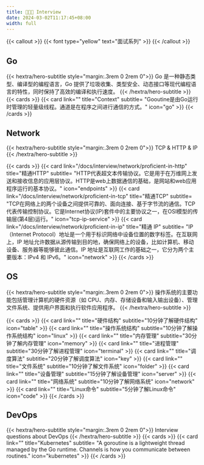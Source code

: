 ```yaml
---
title: 🧑🏽‍💻 Interview
date: 2024-03-02T11:17:45+08:00
width: full
---
```


{{< callout >}}
{{< font type="yellow" text="面试系列" >}}
{{< /callout >}}

## Go

{{< hextra/hero-subtitle style="margin:.3rem 0 2rem 0">}}
Go 是一种静态类型、编译型的编程语言，Go 提供了垃圾收集、类型安全、动态接口等现代编程语言的特性，同时保持了高效的编译和执行速度。
{{< /hextra/hero-subtitle >}}
{{< cards >}}
{{< card link="" title="Context" subtitle= "Gooutine是由Go运行时管理的轻量级线程。通道是在程序之间进行通信的方式。" icon="go" >}}
{{< /cards >}}

## Network

{{< hextra/hero-subtitle style="margin:.3rem 0 2rem 0">}}
TCP & HTTP & IP
{{< /hextra/hero-subtitle >}}

{{< cards >}}
{{< card link="/docs/interview/network/proficient-in-http" title="精通HTTP" subtitle= "HTTP代表超文本传输协议。它是用于在万维网上发送和接收信息的应用层协议。HTTP是web上数据通信的基础，是网站和web应用程序运行的基本协议。" icon="endpoints" >}}
{{< card link="/docs/interview/network/proficient-in-tcp" title="精通TCP" subtitle= "TCP在网络上的两个设备之间提供可靠的、面向连接、基于字节流的通信。TCP代表传输控制协议。它是Internet协议(IP)套件中的主要协议之一，在OSI模型的传输层(第4层)运行。" icon="tcp-ip-service" >}}
{{< card link="/docs/interview/network/proficient-in-ip" title="精通 IP" subtitle= "IP（Internet Protocol）地址是一个用于标识网络中设备位置的数字标签。在互联网上，IP 地址允许数据从源传输到目的地，确保网络上的设备，比如计算机、移动设备、服务器等能够彼此通信。IP 地址是互联网工作的基础之一，它分为两个主要版本：IPv4 和 IPv6。" icon="network" >}}
{{< /cards >}}

## OS

{{< hextra/hero-subtitle style="margin:.3rem 0 2rem 0">}}
操作系统的主要功能包括管理计算机的硬件资源（如 CPU、内存、存储设备和输入输出设备）、管理文件系统、提供用户界面和执行软件应用程序。
{{< /hextra/hero-subtitle >}}

{{< cards >}}
{{< card link="" title="硬件结构" subtitle="10分钟了解硬件结构" icon="table" >}}
{{< card link="" title="操作系统结构" subtitle="10分钟了解操作系统结构" icon="linux" >}}
{{< card link="" title="内存管理" subtitle="30分钟了解内存管理" icon="memory" >}}
{{< card link="" title="进程管理" subtitle="30分钟了解进程管理" icon="terminal" >}}
{{< card link="" title="调度算法" subtitle="20分钟了解调度算法" icon="key" >}}
{{< card link="" title="文件系统" subtitle="10分钟了解文件系统" icon="folder" >}}
{{< card link="" title="设备管理" subtitle="15分钟了解设备管理" icon="server" >}}
{{< card link="" title="网络系统" subtitle="10分钟了解网络系统" icon="network" >}}
{{< card link="" title="Linux命令" subtitle="5分钟了解Linux命令" icon="code" >}}
{{< /cards >}}

## DevOps

{{< hextra/hero-subtitle style="margin:.3rem 0 2rem 0">}}
Interview questions about DevOps
{{< /hextra/hero-subtitle >}}
{{< cards >}}
{{< card link="" title="Kubernetes" subtitle= "A goroutine is a lightweight thread managed by the Go runtime. Channels is how you communicate between routines." icon="kubernetes" >}}
{{< /cards >}}
